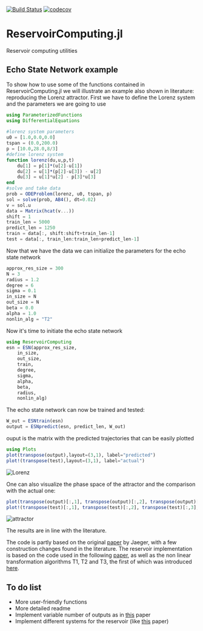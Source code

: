 [![Build Status](https://travis-ci.com/MartinuzziFrancesco/ReservoirComputing.jl.svg?branch=master)](https://travis-ci.com/MartinuzziFrancesco/ReservoirComputing.jl)
[![codecov](https://codecov.io/gh/MartinuzziFrancesco/ReservoirComputing.jl/branch/master/graph/badge.svg)](https://codecov.io/gh/MartinuzziFrancesco/ReservoirComputing.jl)

# ReservoirComputing.jl
Reservoir computing utilities
## Echo State Network example
To show how to use some of the functions contained in ReservoirComputing.jl we will illustrate an example also shown in literature: reproducing the Lorenz attractor.
First we have to define the Lorenz system and the parameters we are going to use
```julia
using ParameterizedFunctions
using DifferentialEquations
     
#lorenz system parameters
u0 = [1.0,0.0,0.0]                       
tspan = (0.0,200.0)                      
p = [10.0,28.0,8/3]
#define lorenz system 
function lorenz(du,u,p,t)
    du[1] = p[1]*(u[2]-u[1])
    du[2] = u[1]*(p[2]-u[3]) - u[2]
    du[3] = u[1]*u[2] - p[3]*u[3]
end
#solve and take data
prob = ODEProblem(lorenz, u0, tspan, p)  
sol = solve(prob, AB4(), dt=0.02)   
v = sol.u
data = Matrix(hcat(v...))
shift = 1
train_len = 5000
predict_len = 1250
train = data[:, shift:shift+train_len-1]
test = data[:, train_len:train_len+predict_len-1]
```
Now that we have the data we can initialize the parameters for the echo state network
```julia
approx_res_size = 300
N = 3
radius = 1.2
degree = 6
sigma = 0.1
in_size = N
out_size = N
beta = 0.0
alpha = 1.0
nonlin_alg = "T2"
```
Now it's time to initiate the echo state network
```julia
using ReservoirComputing
esn = ESN(approx_res_size,
    in_size,
    out_size,
    train,
    degree,
    sigma,
    alpha,
    beta,
    radius,
    nonlin_alg)
```
The echo state network can now be trained and tested:
```julia
W_out = ESNtrain(esn)
output = ESNpredict(esn, predict_len, W_out)
```
ouput is the matrix with the predicted trajectories that can be easily plotted 
```julia
using Plots
plot(transpose(output),layout=(3,1), label="predicted")
plot!(transpose(test),layout=(3,1), label="actual")
```
![Lorenz](https://user-images.githubusercontent.com/10376688/72996946-dbaf3600-3dfb-11ea-8d5d-3a7356780b5e.png)

One can also visualize the phase space of the attractor and the comparison with the actual one:
```julia
plot(transpose(output)[:,1], transpose(output)[:,2], transpose(output)[:,3], label="predicted")
plot!(transpose(test)[:,1], transpose(test)[:,2], transpose(test)[:,3], label="actual")
```
![attractor](https://user-images.githubusercontent.com/10376688/72997095-1913c380-3dfc-11ea-9702-a9734a375b96.png)

The results are in line with the literature.

The code is partly based on the original [paper](http://www.scholarpedia.org/article/Echo_state_network) by Jaeger, with a few construction changes found in the literature. The reservoir implementation is based on the code used in the following [paper](https://arxiv.org/pdf/1906.08829.pdf), as well as the non linear transformation algorithms T1, T2 and T3, the first of which was introduced [here](https://www.researchgate.net/publication/322457145_Model-Free_Prediction_of_Large_Spatiotemporally_Chaotic_Systems_from_Data_A_Reservoir_Computing_Approach).


## To do list
* More user-friendly functions
* More detailed readme
* Implement variable number of outputs as in [this](https://aip.scitation.org/doi/10.1063/1.4979665) paper
* Implement different systems for the reservoir (like [this](https://arxiv.org/pdf/1410.0162.pdf) paper)
